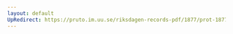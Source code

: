 ```yaml
---
layout: default
UpRedirect: https://pruto.im.uu.se/riksdagen-records-pdf/1877/prot-1877--ak--042/prot-1877--ak--042_023.pdf
---
```

